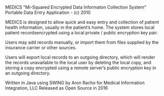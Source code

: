 MEDICS "Mi-Squared Encrypted Data Informaton Collection System"
Portable Data Entry Application - (c) 2010

MEDICS is designed to allow quick and easy entry and collection of patient health information, usually in the patient’s home. The system stores local patient recordsencrypted using a local private / public encryption key pair. 

Users may add records manually, or import them from files supplied by the insurance carrier or other sources.

Users will export local records to an outgoing directory, which will render the records unavailable to the local user by deleting the local copy, and storing a copy encrypted using a remote server’s public encryption key in an outgoing directory.

Written in Java using SWING by Aron Racho for Medical Information Integration, LLC
Released as Open Source in 2016

